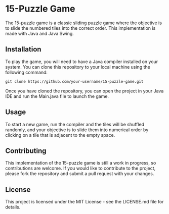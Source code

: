 # 15-Puzzle Game

The 15-puzzle game is a classic sliding puzzle game where the objective is to slide the numbered tiles into the correct order. This implementation is made with Java and Java Swing.

## Installation

To play the game, you will need to have a Java compiler installed on your system. You can clone this repository to your local machine using the following command:

```
git clone https://github.com/your-username/15-puzzle-game.git
```
Once you have cloned the repository, you can open the project in your Java IDE and run the Main.java file to launch the game.

## Usage

To start a new game, run the compiler and the tiles will be shuffled randomly, and your objective is to slide them into numerical order by clicking on a tile that is adjacent to the empty space.

## Contributing

This implementation of the 15-puzzle game is still a work in progress, so contributions are welcome. If you would like to contribute to the project, please fork the repository and submit a pull request with your changes.

## License

This project is licensed under the MIT License - see the LICENSE.md file for details.

